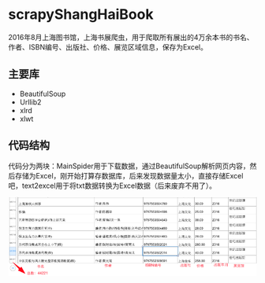 # scrapyShangHaiBook
2016年8月上海图书馆，上海书展爬虫，用于爬取所有展出的4万余本书的书名、作者、ISBN编号、出版社、价格、展览区域信息，保存为Excel。

## 主要库
- BeautifulSoup
- Urllib2
- xlrd
- xlwt

## 代码结构
代码分为两块：MainSpider用于下载数据，通过BeautifulSoup解析网页内容，然后存储为Excel，刚开始打算存数据库，后来发现数据量太小，直接存储Excel吧，text2excel用于将txt数据转换为Excel数据（后来废弃不用了）。

![效果图Alt text](https://github.com/henan715/scrapyShangHaiBook/blob/master/screen.png)
